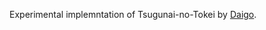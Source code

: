 Experimental implemntation of Tsugunai-no-Tokei by [Daigo](https://sites.google.com/site/daigogamemaker/).
